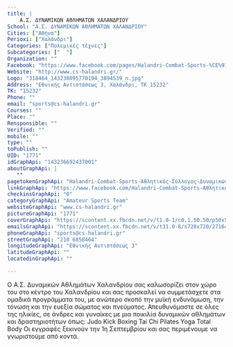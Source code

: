 ```yaml
---
title: |
    Α.Σ. ΔΥΝΑΜΙΚΩΝ ΑΘΛΗΜΑΤΩΝ ΧΑΛΑΝΔΡΙΟΥ
School: "Α.Σ. ΔΥΝΑΜΙΚΩΝ ΑΘΛΗΜΑΤΩΝ ΧΑΛΑΝΔΡΙΟΥ"
Cities: ["Αθήνα"]
Perioxi: ["Χαλάνδρι"]
Categories: ["Πολεμικές τέχνες"]
Subcategories: ["  "]
Organization: ""
Facebook: "https://www.facebook.com/pages/Halandri-Combat-Sports-%CE%91%CE%B8%CE%BB%CE%B7%CF%84%CE%B9%CE%BA%CF%8C%CF%82-%CE%A3%CF%8D%CE%BB%CE%BB%CE%BF%CE%B3%CE%BF%CF%82-%CE%94%CF%85%CE%BD%CE%B1%CE%BC%CE%B9%CE%BA%CF%8E%CE%BD-%CE%91%CE%B8%CE%BB%CE%B7%CE%BC%CE%AC%CF%84%CF%89%CE%BD-%CE%A7%CE%B1%CE%BB%CE%B1%CE%BD%CE%B4%CF%81%CE%AF%CE%BF%CF%85/143236692437001?sk=timeline"
Website: "http://www.cs-halandri.gr/"
Logo: "318464_143238095770194_3894539_n.jpg"
Address: "Εθνικής Αντιστάσεως 3, Χαλάνδρι, TK 15232"
TK: "15232"
Phone: ""
email: "sports@cs-halandri.gr"
Courses: ""
Place: ""
Rensponsible: ""
Verified: ""
mobile: ""
type: ""
toPublish: ""
UID: "1771"
idGraphApi: "143236692437001"
aboutGraphApi: | 
   ""
pagetokenGraphApi: "Halandri-Combat-Sports-Αθλητικός-Σύλλογος-Δυναμικών-Αθλημάτων-Χαλανδρίου-143236692437001"
linkGraphApi: "https://www.facebook.com/Halandri-Combat-Sports-Αθλητικός-Σύλλογος-Δυναμικών-Αθλημάτων-Χαλανδρίου-143236692437001/"
checkinsGraphApi: "0"
categoryGraphApi: "Amateur Sports Team"
websiteGraphApi: "www.cs-halandri.gr"
pictureGraphApi: "1771"
coverGraphApi: "https://scontent.xx.fbcdn.net/v/t1.0-1/c0.1.50.50/p50x50/318464_143238095770194_3894539_n.jpg?oh=064e767be5b8dd2831ba9748a438c468&amp;oe=5B34FAEF"
emailsGraphApi: "https://scontent.xx.fbcdn.net/v/t31.0-8/s720x720/27164139_1602355966525059_1925382037305742153_o.jpg?oh=6ff188b2a579bfeebc5827dcb6a1693c&amp;oe=5B4D12F8"
phoneGraphApi: "sports@cs-halandri.gr"
streetGraphApi: "210 6858464"
longitudeGraphApi: "Εθνικής Αντιστάσεως 3"
latitudeGraphApi: ""
locatedinGraphApi: ""

---
```


Ο Α.Σ. Δυναμικών Αθλημάτων Χαλανδρίου σας καλωσορίζει στον χώρο του στο κέντρο του Χαλανδρίου και σας προσκαλεί να συμμετάσχετε στα ομαδικά προγράμματα του, με ανώτερο σκοπό την μυϊκή ενδυνάμωση, την τόνωση και την ευεξία σώματος και πνεύματος. Απευθυνόμαστε σε όλες της ηλικίες, σε άνδρες και γυναίκες με μια ποικιλία δυναμικών αθλημάτων και δραστηριοτήτων όπως: Judo Kick Boxing Tai Chi Pilates Yoga Total Body Οι εγγραφές ξεκινούν την 1η Σεπτεμβρίου και σας περιμένουμε να γνωριστούμε από κοντά.

